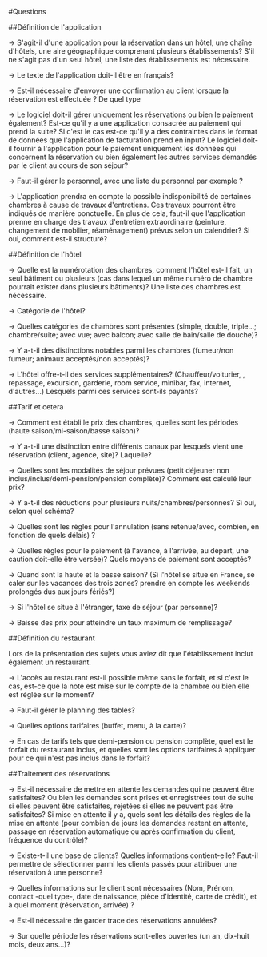 #Questions

##Définition de l'application

→ S'agit-il d'une application pour la réservation dans un hôtel, une chaîne d'hôtels, une aire géographique comprenant plusieurs établissements? S'il ne s'agit pas d'un seul hôtel, une liste des établissements est nécessaire.

→ Le texte de l'application doit-il être en français?

→ Est-il nécessaire d'envoyer une confirmation au client lorsque la réservation est effectuée ? De quel type

→ Le logiciel doit-il gérer uniquement les réservations ou bien le paiement également? Est-ce qu'il y a une application consacrée au paiement qui prend la suite? Si c'est le cas est-ce qu'il y a des contraintes dans le format de données que l'application de facturation prend en input? Le logiciel doit-il fournir à l'application pour le paiement uniquement les données qui concernent la réservation ou bien également les autres services demandés par le client au cours de son séjour?

→ Faut-il gérer le personnel, avec une liste du personnel par exemple ?

→ L'application prendra en compte la possible indisponibilité de certaines chambres à cause de travaux d'entretiens. Ces travaux pourront être indiqués de manière ponctuelle. En plus de cela, faut-il que l'application prenne en charge des travaux d'entretien extraordinaire (peinture, changement de mobilier, réaménagement) prévus selon un calendrier? Si oui, comment est-il structuré?

##Définition de l'hôtel

→ Quelle est la numérotation des chambres, comment l'hôtel est-il fait, un seul bâtiment ou plusieurs (cas dans lequel un même numéro de chambre pourrait exister dans plusieurs bâtiments)? Une liste des chambres est nécessaire.

→ Catégorie de l'hôtel?

→ Quelles catégories de chambres sont présentes (simple, double, triple...; chambre/suite; avec vue; avec balcon; avec salle de bain/salle de douche)?

→ Y a-t-il des distinctions notables parmi les chambres (fumeur/non fumeur; animaux acceptés/non acceptés)?

→ L'hôtel offre-t-il des services supplémentaires? (Chauffeur/voiturier, , repassage, excursion, garderie, room service, minibar, fax, internet, d'autres...) Lesquels parmi ces services sont-ils payants?

##Tarif et cetera

→ Comment est établi le prix des chambres, quelles sont les périodes (haute saison/mi-saison/basse saison)?

→ Y a-t-il une distinction entre différents canaux par lesquels vient une réservation (client, agence, site)? Laquelle?

→ Quelles sont les modalités de séjour prévues (petit déjeuner non inclus/inclus/demi-pension/pension complète)? Comment est calculé leur prix?

→ Y a-t-il des réductions pour plusieurs nuits/chambres/personnes? Si oui, selon quel schéma?

→ Quelles sont les règles pour l'annulation (sans retenue/avec, combien, en fonction de quels délais) ?

→ Quelles règles pour le paiement (à l'avance, à l'arrivée, au départ, une caution doit-elle être versée)? Quels moyens de paiement sont acceptés?

→ Quand sont la haute et la basse saison? (Si l'hôtel se situe en France, se caler sur les vacances des trois zones? prendre en compte les weekends prolongés dus aux jours fériés?)

→ Si l'hôtel se situe à l'étranger, taxe de séjour (par personne)?

→ Baisse des prix pour atteindre un taux maximum de remplissage?


##Définition du restaurant

Lors de la présentation des sujets vous aviez dit que l'établissement inclut également un restaurant.

→ L'accès au restaurant est-il possible même sans le forfait, et si c'est le cas, est-ce que la note est mise sur le compte de la chambre ou bien elle est réglée sur le moment?

→ Faut-il gérer le planning des tables?

→ Quelles options tarifaires (buffet, menu, à la carte)?

→ En cas de tarifs tels que demi-pension ou pension complète, quel est le forfait du restaurant inclus, et quelles sont les options tarifaires à appliquer pour ce qui n'est pas inclus dans le forfait?

##Traitement des réservations

→ Est-il nécessaire de mettre en attente les demandes qui ne peuvent être satisfaites? Ou bien les demandes sont prises et enregistrées tout de suite si elles peuvent être satisfaites, rejetées si elles ne peuvent pas être satisfaites? Si mise en attente il y a, quels sont les détails des règles de la mise en attente (pour combien de jours les demandes restent en attente, passage en réservation automatique ou après confirmation du client, fréquence du contrôle)?

→ Existe-t-il une base de clients? Quelles informations contient-elle? Faut-il permettre de sélectionner parmi les clients passés pour attribuer une réservation à une personne?

→ Quelles informations sur le client sont nécessaires (Nom, Prénom, contact -quel type-, date de naissance, pièce d'identité, carte de crédit), et à quel moment (réservation, arrivée) ?

→ Est-il nécessaire de garder trace des réservations annulées?

→ Sur quelle période les réservations sont-elles ouvertes (un an, dix-huit mois, deux ans...)?
